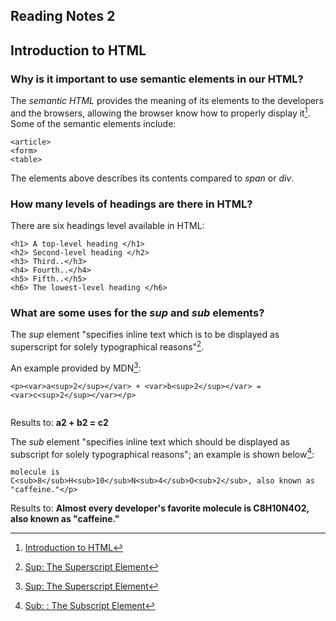 ## Reading Notes 2

## Introduction to HTML

### Why is it important to use semantic elements in our HTML?

The *semantic HTML* provides the meaning of its elements to the developers and the browsers, allowing the browser know how to properly display it[^1]. Some of the semantic elements include:

```
<article>
<form>
<table>

```

The elements above describes its contents compared to *span* or *div*.

### How many levels of headings are there in HTML?

There are six headings level available in HTML:

```
<h1> A top-level heading </h1>
<h2> Second-level heading </h2>
<h3> Third..</h3>
<h4> Fourth..</h4>
<h5> Fifth..</h5>
<h6> The lowest-level heading </h6>

```

### What are some uses for the *sup* and *sub* elements?

The *sup* element "specifies inline text which is to be displayed as superscript for solely typographical reasons"[^2]. 

An example provided by MDN[^2]:

```
<p><var>a<sup>2</sup></var> + <var>b<sup>2</sup></var> = <var>c<sup>2</sup></var></p>


```
Results to: **a2 + b2 = c2**

The *sub* element "specifies inline text which should be displayed as subscript for solely typographical reasons"; an example is shown below[^3]:

```
molecule is
C<sub>8</sub>H<sub>10</sub>N<sub>4</sub>O<sub>2</sub>, also known as "caffeine."</p>

```
Results to: **Almost every developer's favorite molecule is C8H10N4O2, also known as "caffeine."**


[^1]: [Introduction to HTML](https://developer.mozilla.org/en-US/docs/Learn/HTML/Introduction_to_HTML)
[^2]: [Sup: The Superscript Element](https://developer.mozilla.org/en-US/docs/Web/HTML/Element/sup)
[^3]: [Sub: : The Subscript Element](https://developer.mozilla.org/en-US/docs/Web/HTML/Element/sub)


